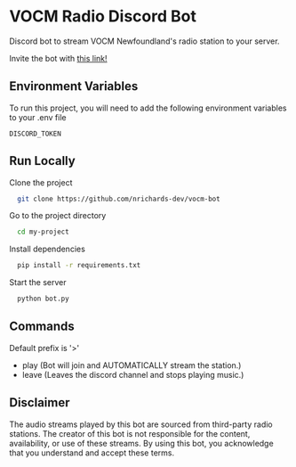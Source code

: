 
# VOCM Radio Discord Bot

Discord bot to stream VOCM Newfoundland's radio station to your server.

Invite the bot with [this link!](https://discord.com/oauth2/authorize?client_id=1343083960623697970&permissions=36711424&integration_type=0&scope=bot)


## Environment Variables

To run this project, you will need to add the following environment variables to your .env file

`DISCORD_TOKEN`


## Run Locally

Clone the project

```bash
  git clone https://github.com/nrichards-dev/vocm-bot
```

Go to the project directory

```bash
  cd my-project
```

Install dependencies

```bash
  pip install -r requirements.txt
```

Start the server

```bash
  python bot.py
```


## Commands
Default prefix is '>'
- play      (Bot will join and AUTOMATICALLY stream the station.)
- leave     (Leaves the discord channel and stops playing music.)
## Disclaimer

The audio streams played by this bot are sourced from third-party radio stations. The creator of this bot is not responsible for the content, availability, or use of these streams. By using this bot, you acknowledge that you understand and accept these terms.